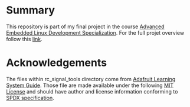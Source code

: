 # Summary
This repository is part of my final project in the course [Advanced Embedded Linux Development Specialization](https://www.coursera.org/specializations/advanced-embedded-linux-development). For the full projet overview follow this [link](https://github.com/cu-ecen-aeld/final-project-BrianDelalex).  

# Acknowledgements
The files within rc_signal_tools directory come from [Adafruit Learning System Guide](https://github.com/adafruit/Adafruit_Learning_System_Guides). Those file are made available under the following [MIT License](https://github.com/adafruit/Adafruit_Learning_System_Guides/tree/main?tab=MIT-1-ov-file#MIT-1-ov-file) and should have author and license information conforming to [SPDX specification](https://www.iso.org/standard/81870.html).

